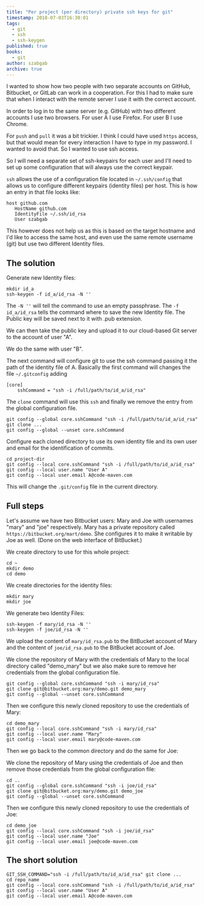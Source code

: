 ```yaml
---
title: "Per project (per directory) private ssh keys for git"
timestamp: 2018-07-03T16:30:01
tags:
  - git
  - ssh
  - ssh-keygen
published: true
books:
  - git
author: szabgab
archive: true
---
```



I wanted to show how two people with two separate accounts on GitHub, Bitbucket, or GitLab can work in a cooperation.
For this I had to make sure that when I interact with the remote server I use it with the correct account.


In order to log in to the same server (e.g. GitHub) with two different accounts I use two browsers. For user A I use Firefox.
For user B I use Chrome.

For `push` and `pull` it was a bit trickier. I think I could have used `https` access, but that would mean for every interaction I have to type in my password. I wanted to avoid that. So I wanted to use ssh access.

So I will need a separate set of ssh-keypairs for each user and I'll need to set up some configuration that will always use the correct keypair.

`ssh` allows the use of a configuration file located in `~/.ssh/config` that allows us to configure different keypairs (identity files) per host. This is how an entry in that file looks like:

```
host github.com
   HostName github.com
   IdentityFile ~/.ssh/id_rsa
   User szabgab
```

This however does not help us as this is based on the target hostname and I'd like to access the same host, and even use the same remote username (git) but use two different Identity files.

## The solution

Generate new Identity files:

```
mkdir id_a
ssh-keygen -f id_a/id_rsa -N ''
```

The `-N ''` will tell the command to use an empty passphrase. The `-f id_a/id_rsa` tells the command where to save the new Identity file. The Public key will be saved next to it with .pub extension.

We can then take the public key and upload it to our cloud-based Git server to the account of user "A".

We do the same with user "B".


The next command will configure git to use the ssh command passing it the path of the identity file of A.
Basically the first command will changes the file `~/.gitconfig` adding

```
[core]
    sshCommand = "ssh -i /full/path/to/id_a/id_rsa"
```

The `clone` command will use this `ssh` and finally we remove the entry from the global configuration file.

```
git config --global core.sshCommand "ssh -i /full/path/to/id_a/id_rsa"
git clone ...
git config --global --unset core.sshCommand
```

Configure each cloned directory to use its own identity file and its own user and email for
the identification of commits.

```
cd project-dir
git config --local core.sshCommand "ssh -i /full/path/to/id_a/id_rsa"
git config --local user.name "User A"
git config --local user.email A@code-maven.com
```

This will change the `.git/config` file in the current directory.

## Full steps

Let's assume we have two Bitbucket users: Mary and Joe with usernames "mary" and "joe" respectively.
Mary has a private repository called  `https://bitbucket.org/mart/demo`.
She configures it to make it writable by Joe as well. (Done on the web interface of BitBucket.)

We create directory to use for this whole project:

```
cd ~
mkdir demo
cd demo
```

We create directories for the identity files:

```
mkdir mary
mkdir joe
```

We generate two Identity Files:

```
ssh-keygen -f mary/id_rsa -N ''
ssh-keygen -f joe/id_rsa -N ''
```

We upload the content of `mary/id_rsa.pub` to the BitBucket account of Mary and the
content of `joe/id_rsa.pub` to the BitBucket account of Joe.

We clone the repository of Mary with the credentials of Mary to the local directory called "demo_mary"
but we also make sure to remove her credentials from the global configuration file.

```
git config --global core.sshCommand "ssh -i mary/id_rsa"
git clone git@bitbucket.org:mary/demo.git demo_mary
git config --global --unset core.sshCommand
```

Then we configure this newly cloned repository to use the credentials of Mary:

```
cd demo_mary
git config --local core.sshCommand "ssh -i mary/id_rsa"
git config --local user.name "Mary"
git config --local user.email mary@code-maven.com
```

Then we go back to the common directory and do the same for Joe:

We clone the repository of Mary using the credentials of Joe and then remove
those credentials from the global configuration file:

```
cd ..
git config --global core.sshCommand "ssh -i joe/id_rsa"
git clone git@bitbucket.org:mary/demo.git demo_joe
git config --global --unset core.sshCommand
```

Then we configure this newly cloned repository to use the credentials of Joe:

```
cd demo_joe
git config --local core.sshCommand "ssh -i joe/id_rsa"
git config --local user.name "Joe"
git config --local user.email joe@code-maven.com
```

## The short solution

```
GIT_SSH_COMMAND="ssh -i /full/path/to/id_a/id_rsa" git clone ...
cd repo_name
git config --local core.sshCommand "ssh -i /full/path/to/id_a/id_rsa"
git config --local user.name "User A"
git config --local user.email A@code-maven.com
```

